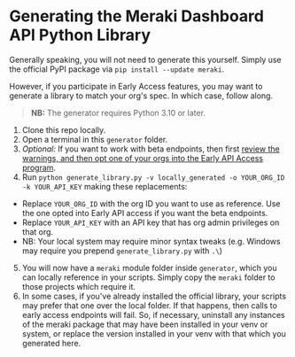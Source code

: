 # Generating the Meraki Dashboard API Python Library

Generally speaking, you will not need to generate this yourself. Simply use the official PyPI package
via `pip install --update meraki`.

However, if you participate in Early Access features, you may want to generate a library to match your org's spec. In
which case, follow along.

> **NB:** The generator requires Python 3.10 or later.

1. Clone this repo locally.
2. Open a terminal in this `generator` folder.
3. *Optional:* If you want to work with beta endpoints, then
   first [review the warnings, and then opt one of your orgs into the Early API Access program](https://community.meraki.com/t5/Developers-APIs/UPDATED-Beta-testing-with-the-Meraki-Developer-Early-Access/m-p/145344#M5808).
4. Run `python generate_library.py -v locally_generated -o YOUR_ORG_ID -k YOUR_API_KEY` making these replacements:

* Replace `YOUR_ORG_ID` with the org ID you want to use as reference. Use the one opted into Early API access if you
  want the beta endpoints.
* Replace `YOUR_API_KEY` with an API key that has org admin privileges on that org.
* NB: Your local system may require minor syntax tweaks (e.g. Windows may require you prepend `generate_library.py`
  with `.\`)

5. You will now have a `meraki` module folder inside `generator`, which you can locally reference in your scripts.
   Simply copy the `meraki` folder to those projects which require it.
6. In some cases, if you've already installed the official library, your scripts may prefer that one over the local
   folder. If that happens, then calls to early access endpoints will fail. So, if necessary, uninstall any instances of
   the meraki package that may have been installed in your venv or system, or replace the version installed in your venv
   with that which you generated here.
